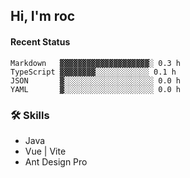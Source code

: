 ## Hi, I'm roc

<!--START_SECTION:waka-->
#### Recent Status

```text
Markdown   ▓▓▓▓▓▓▓▓▓▓▓▓▓▓▓▓▓▓▓▓░ 0.3 h
TypeScript ▓▓▓▓▓▓▓▓░░░░░░░░░░░░ 0.1 h
JSON       ▓░░░░░░░░░░░░░░░░░░░░ 0.0 h
YAML       ▓░░░░░░░░░░░░░░░░░░░░ 0.0 h
```
<!--END_SECTION:waka-->

### 🛠️ Skills
- Java
- Vue | Vite
- Ant Design Pro
